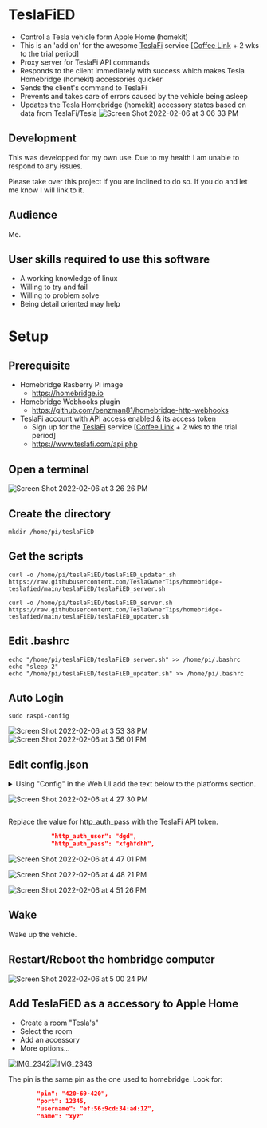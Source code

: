 # TeslaFiED
  * Control a Tesla vehicle form Apple Home (homekit)
  * This is an 'add on' for the awesome [TeslaFi](https://www.teslafi.com) service [[Coffee Link](https://www.teslafi.com/signup.php?referred=teslaowner.tips) + 2 wks to the trial period]
  * Proxy server for TeslaFi API commands
  * Responds to the client immediately with success which makes Tesla Homebridge (homekit) accessories quicker
  * Sends the client's command to TeslaFi
  * Prevents and takes care of errors caused by the vehicle being asleep
  * Updates the Tesla Homebridge (homekit) accessory states based on data from TeslaFi/Tesla
![Screen Shot 2022-02-06 at 3 06 33 PM](https://user-images.githubusercontent.com/78335749/152699340-76897c86-7cc8-4841-874d-49fd4b54ec1a.png)

## Development
This was developped for my own use. Due to my health I am unable to respond to any issues. 

Please take over this project if you are inclined to do so. If you do and let me know I will link to it.

## Audience
Me.

## User skills required to use this software
  - A working knowledge of linux
  - Willing to try and fail
  - Willing to problem solve
  - Being detail oriented may help

# Setup
## Prerequisite
  * Homebridge Rasberry Pi image
    - https://homebridge.io
  * Homebridge Webhooks plugin
    - https://github.com/benzman81/homebridge-http-webhooks
  * TeslaFi account with API access enabled & its access token
    - Sign up for the [TeslaFi](https://www.teslafi.com) service [[Coffee Link](https://www.teslafi.com/signup.php?referred=teslaowner.tips) + 2 wks to the trial period]
    - https://www.teslafi.com/api.php

## Open a terminal
![Screen Shot 2022-02-06 at 3 26 26 PM](https://user-images.githubusercontent.com/78335749/152700604-e7567678-0258-4f7e-ab9c-3765d73f4d23.png)

## Create the directory
```
mkdir /home/pi/teslaFiED
```
## Get the scripts
```
curl -o /home/pi/teslaFiED/teslaFiED_updater.sh https://raw.githubusercontent.com/TeslaOwnerTips/homebridge-teslafied/main/teslaFiED/teslaFiED_server.sh
```
```
curl -o /home/pi/teslaFiED/teslaFiED_server.sh https://raw.githubusercontent.com/TeslaOwnerTips/homebridge-teslafied/main/teslaFiED/teslaFiED_updater.sh
```
## Edit .bashrc
```
echo "/home/pi/teslaFiED/teslaFiED_server.sh" >> /home/pi/.bashrc
echo "sleep 2"
echo "/home/pi/teslaFiED/teslaFiED_updater.sh" >> /home/pi/.bashrc
```
## Auto Login
```
sudo raspi-config 
```
![Screen Shot 2022-02-06 at 3 53 38 PM](https://user-images.githubusercontent.com/78335749/152700913-cebc5839-870c-4d2a-b133-eace87163ce1.png)
![Screen Shot 2022-02-06 at 3 56 01 PM](https://user-images.githubusercontent.com/78335749/152700979-447d78d1-2f7c-4e6f-b7ad-23dbdd7f2576.png)

## Edit config.json
<details> 
  <summary>Using "Config" in the Web UI add the text below to the platforms section.
   
 ![Screen Shot 2022-02-06 at 4 27 30 PM](https://user-images.githubusercontent.com/78335749/152702324-878aab49-fe16-4223-9454-3025dd28f27e.png)
   
 </summary> 
 
 Place a comma after the preceeding closing brace "},". 

```json
        {
            "webhook_port": "51828",
            "webhook_listen_host": "localhost",
            "http_auth_user": "dgd",
            "http_auth_pass": "xfghfdhh",
            "update_loop_delay": "1",
            "update_interval[online]": "120",
            "update_interval[asleep]": "240",
            "minimum_idle_duration": "40",
            "tesla_state_values_to_be_converted_to_true": "online Home",
            "sensors": [
                {
                    "id": "inside_tempNN",
                    "name": "Inside",
                    "type": "temperature"
                },
                {
                    "id": "outside_tempNN",
                    "name": "Outside",
                    "type": "temperature"
                },
                {
                    "id": "battery_levelNN",
                    "name": "Bettery Level",
                    "type": "humidity"
                },
                {
                    "id": "charge_limit_socNN",
                    "name": "Charge Limit",
                    "type": "humidity"
                },
                {
                    "id": "locationLB",
                    "name": "At Home",
                    "type": "occupancy"
                },
                {
                    "id": "speedBB",
                    "name": "Moving",
                    "type": "motion"
                },
                {
                    "id": "f*r*p*d*_windowIB",
                    "name": "Windows",
                    "type": "contact"
                },
                {
                    "id": "p*d*f*r*IB",
                    "name": "Doors",
                    "type": "contact"
                },
                {
                    "id": "ftIB",
                    "name": "Frunk",
                    "type": "contact"
                },
                {
                    "id": "rtIB",
                    "name": "Trunk",
                    "type": "contact"
                },
                {
                    "id": "charge_port_cold_weather_modeIB",
                    "name": "Charge Port Cold Mode",
                    "type": "contact"
                },
                {
                    "id": "battery_heater_onIB",
                    "name": "Battery Heater",
                    "type": "contact"
                },
                {
                    "id": "is_auto_conditioning_onIB",
                    "name": "Auto Conditioning",
                    "type": "contact"
                },
                {
                    "id": "is_preconditioningIB",
                    "name": "Pre Conditioning",
                    "type": "contact"
                },
                {
                    "id": "is_rear_defroster_onIB",
                    "name": "Rear Defroster",
                    "type": "contact"
                },
                {
                    "id": "defrost_modeIB",
                    "name": "Defrost Mode",
                    "type": "contact"
                },
                {
                    "id": "side_mirror_heatersIB",
                    "name": "Side Mirror Heaters",
                    "type": "contact"
                },
                {
                    "id": "wiper_blade_heaterIB",
                    "name": "Wiper Heater",
                    "type": "contact"
                },
                {
                    "id": "error-IB-",
                    "name": "Plugin Error",
                    "type": "contact",
                    "autoRelease": false,
                    "autoReleaseTime": 0
                },
                {
                    "id": "cpu_temp",
                    "name": "Tesla Bridge CPU",
                    "type": "temperature"
                }
            ],
            "switches": [
                {
                    "id": "stateBB",
                    "name": "Awake",
                    "on_url": "http://localhost:11111/wake_up&wake=20"
                },
                {
                    "id": "lockedBB",
                    "name": "Tesla's Locks",
                    "on_url": "http://localhost:11111/door_lock&wake=20",
                    "off_url": "http://localhost:11111/door_unlock&wake=20"
                },
                {
                    "id": "is_climate_onBB",
                    "name": "Climate",
                    "on_url": "http://localhost:11111/auto_conditioning_start&wake=20",
                    "off_url": "http://localhost:11111/auto_conditioning_stop&wake=20"
                },
                {
                    "id": "sentry_modeBB",
                    "name": "Sentry Mode",
                    "on_url": "http://localhost:11111/set_sentry_mode&sentryMode=true&wake=20",
                    "off_url": "http://localhost:11111/set_sentry_mode&sentryMode=false&wake=20"
                },
                {
                    "id": "defrost_modeBB",
                    "name": "Defrosters",
                    "on_url": "http://localhost:11111/set_preconditioning_max&statement=true&wake=20",
                    "off_url": "http://localhost:11111/set_preconditioning_max&statement=false&wake=20"
                },
                {
                    "id": "seat_heater_leftBB",
                    "name": "Driver's Seat Heater",
                    "on_url": "http://localhost:11111/command=seat_heater&heater=0&level=2&wake=20",
                    "off_url": "http://localhost:11111/command=seat_heater&heater=0&level=0&wake=20"
                },
                {
                    "id": "seat_heater_rightBB",
                    "name": "Passenger's Seat Heater",
                    "on_url": "http://localhost:11111/command=seat_heater&heater=1&level=2&wake=20",
                    "off_url": "http://localhost:11111/command=seat_heater&heater=1&level=0&wake=20"
                },
                {
                    "id": "pause-BB-",
                    "name": "Pause Bridge",
                    "on_url": "http://localhost:11111/pause",
                    "off_url": "http://localhost:11111/resume"
                }
            ],
            "pushbuttons": [
                {
                    "id": "charge_limit_soc_100-",
                    "name": "Set Charge Limit to 100%",
                    "push_url": "http://localhost:11111/set_charge_limit&charge_limit_soc=100&wake=20"
                },
                {
                    "id": "charge_limit_soc_90-",
                    "name": "Set Charge Limit to 90%",
                    "push_url": "http://localhost:11111/set_charge_limit&charge_limit_soc=90&wake=20"
                },
                {
                    "id": "charge_limit_soc_80-",
                    "name": "Set Charge Limit to 80%",
                    "push_url": "http://localhost:11111/set_charge_limit&charge_limit_soc=80&wake=20"
                },
                {
                    "id": "honk-",
                    "name": "Honk Tesla's Horn",
                    "push_url": "http://localhost:11111/honk&wake=20"
                },
                {
                    "id": "flash_lights-",
                    "name": "Flash Tesla's Lights",
                    "push_url": "http://localhost:11111/flash_lights&wake=20"
                },
                {
                    "id": "reboot-",
                    "name": "Restart Bridge",
                    "push_url": "http://localhost:11111/sudo reboot"
                },
                {
                    "id": "halt-",
                    "name": "Power Off Bridge",
                    "push_url": "http://localhost:11111/halt"
                },
                {
                    "id": "exit-",
                    "name": "Exit Bridge Software",
                    "push_url": "http://localhost:11111/exit 0"
                }
            ],
            "lights": [
                {
                    "id": "cpu_percent",
                    "name": "Tesla Bridge CPU %"
                }
            ],
            "outlets": [
                {
                    "id": "charger_actual_currentOB",
                    "name": "Charging",
                    "on_url": "http://localhost:11111/charge_start&wake=20",
                    "off_url": "http://localhost:11111/charge_stop&wake=20"
                }
            ],
            "windowcoverings": [
                {
                    "id": "charge_port_door_openWN",
                    "name": "Tesla's Charge Port",
                    "open_url": "http://localhost:11111/charge_port_door_open&wake=20",
                    "close_url": "http://localhost:11111/charge_port_door_close&wake=20",
                    "auto_set_current_position": true
                }
            ],
            "_bridge": {
                "name": "TeslaFiED",
                "username": "0E:62:9B:04:20:69",
                "port": 48699
            },
            "platform": "HttpWebHooks"
        }
```
</details>

Replace the value for http_auth_pass with the TeslaFi API token.
```json
            "http_auth_user": "dgd",
            "http_auth_pass": "xfghfdhh",
```
![Screen Shot 2022-02-06 at 4 47 01 PM](https://user-images.githubusercontent.com/78335749/152702710-6aeb80a6-960a-47b9-b03f-ca03ac6a6b69.png)

![Screen Shot 2022-02-06 at 4 48 21 PM](https://user-images.githubusercontent.com/78335749/152702752-39ed7658-5776-4142-b73c-380950e9a981.png)

![Screen Shot 2022-02-06 at 4 51 26 PM](https://user-images.githubusercontent.com/78335749/152702858-a3da37b1-baef-4304-98c6-faac0baccc77.png)

## Wake
 Wake up the vehicle.

## Restart/Reboot the hombridge computer
![Screen Shot 2022-02-06 at 5 00 24 PM](https://user-images.githubusercontent.com/78335749/152703160-916f8c5f-c721-4bad-90a1-7e5e223d9dda.png)

## Add TeslaFiED as a accessory to Apple Home
- Create a room "Tesla's"
- Select the room
- Add an accessory
- More options...

![IMG_2342](https://user-images.githubusercontent.com/78335749/153034183-a1ff9b35-f699-4e16-ab43-b4c357e952fa.jpeg)![IMG_2343](https://user-images.githubusercontent.com/78335749/153034230-27740a0d-7c0b-47a9-9b16-f003a0c18e7d.jpeg)



The pin is the same pin as the one used to homebridge. Look for:
```json
        "pin": "420-69-420",
        "port": 12345,
        "username": "ef:56:9cd:34:ad:12",
        "name": "xyz"
```
